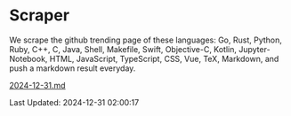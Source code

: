 # Scraper

We scrape the github trending page of these languages: Go, Rust, Python, Ruby, C++, C, Java, Shell, Makefile, Swift, Objective-C, Kotlin, Jupyter-Notebook, HTML, JavaScript, TypeScript, CSS, Vue, TeX, Markdown, and push a markdown result everyday.

[2024-12-31.md](https://github.com/cumthxy/github-trending-backup/blob/master/2024-12-31.md)

Last Updated: 2024-12-31 02:00:17